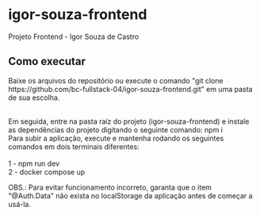 # igor-souza-frontend
Projeto Frontend - Igor Souza de Castro

<h2>Como executar</h2>
Baixe os arquivos do repositório ou execute o comando "git clone https://github.com/bc-fullstack-04/igor-souza-frontend.git" em uma pasta de sua escolha. <br> <br>

Em seguida, entre na pasta raíz do projeto (igor-souza-frontend) e instale as dependências do projeto digitando o seguinte comando: npm i <br>
Para subir a aplicação, execute e mantenha rodando os seguintes comandos em dois terminais diferentes: <br> <br>
1 - npm run dev <br> 
2 - docker compose up

OBS.: Para evitar funcionamento incorreto, garanta que o item "@Auth.Data" não exista no localStorage da aplicação antes de começar a usá-la.
